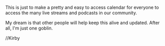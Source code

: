 This is just to make a pretty and easy to access calendar for everyone to access the many live streams and podcasts in our community.

My dream is that other people will help keep this alive and updated. After all, I'm just one goblin.


//Kirby
